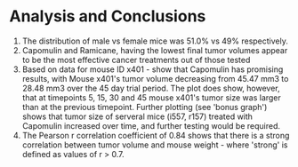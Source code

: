 # Analysis and Conclusions

1. The distribution of male vs female mice was 51.0% vs 49% respectively.
2. Capomulin and Ramicane, having the lowest final tumor volumes appear to be the most effective cancer treatments out of those tested
3. Based on data for mouse ID x401 - show that Capomulin has promising results, with Mouse x401's tumor volume decreasing from 45.47 mm3 to 28.48 mm3 over the 45 day trial period. The plot does show, however, that at timepoints 5, 15, 30 and 45 mouse x401's tumor size was larger than at the previous timepoint. Further plotting (see 'bonus graph') shows that tumor size of serveral mice (i557, r157) treated with Capomulin increased over time, and further testing would be required. 
4. The Pearson r correlation coefficient of 0.84 shows that there is a strong correlation between tumor volume and mouse weight - where 'strong' is defined as values of r > 0.7.